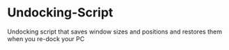 # Undocking-Script
Undocking script that saves window sizes and positions and restores them when you re-dock your PC
